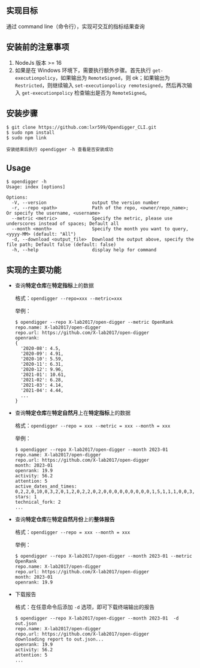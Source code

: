 ## 实现目标

通过 command line（命令行），实现可交互的指标结果查询

## 安装前的注意事项

1. NodeJs 版本 >= 16
2. 如果是在 Windows 环境下，需要执行额外步骤。首先执行 `get-executionpolicy`，如果输出为 `RemoteSigned`，则 ok；如果输出为 `Restricted`，则继续输入 `set-executionpolicy remotesigned`，然后再次输入 `get-executionpolicy` 检查输出是否为 `RemoteSigned`。

## 安装步骤

```shell
$ git clone https://github.com:lxr599/Opendigger_CLI.git
$ sudo npm install
$ sudo npm link

安装结束后执行 opendigger -h 查看是否安装成功
```

## Usage

```shell
$ opendigger -h
Usage: index [options]

Options:
  -V, --version                 output the version number
  -r, --repo <path>             Path of the repo, <owner/repo_name>; Or specify the username, <username>
  --metric <metric>             Specify the metric, please use underscores instead of spaces; Default all
  --month <month>               Specify the month you want to query, <yyyy-MM> (default: "All")
  -d, --download <output_file>  Download the output above, specify the file path; Default false (default: false)
  -h, --help                    display help for command
```



## 实现的主要功能

- 查询**特定仓库**在**特定指标**上的数据

  格式：`opendigger --repo=xxx --metric=xxx`

  举例：

  ```shell
  $ opendigger --repo X-lab2017/open-digger --metric OpenRank
  repo.name: X-lab2017/open-digger
  repo.url: https://github.com/X-lab2017/open-digger
  openrank:
  {
    '2020-08': 4.5,
    '2020-09': 4.91,
    '2020-10': 5.59,
    '2020-11': 6.31,
    '2020-12': 9.96,
    '2021-01': 10.61,
    '2021-02': 6.28,
    '2021-03': 4.14,
    '2021-04': 4.44,
    ...
  }
  ```

- 查询**特定仓库**在**特定自然月**上在**特定指标**上的数据

  格式：`opendigger --repo = xxx --metric = xxx --month = xxx`

  举例：

  ```shell
  $ opendigger --repo X-lab2017/open-digger --month 2023-01
  repo.name: X-lab2017/open-digger
  repo.url: https://github.com/X-lab2017/open-digger
  month: 2023-01
  openrank: 19.9
  activity: 56.2
  attention: 5
  active_dates_and_times: 0,2,2,0,10,0,3,2,0,1,2,0,2,2,0,2,0,0,0,0,0,0,0,0,0,1,5,1,1,1,0,0,3,1,2,0,0,0,0,2,0,0,0,0,0,0,0,0,0,4,3,5,0,0,1,2,0,1,2,0,1,1,1,0,0,0,0,0,0,0,0,1,0,1,2,4,2,0,0,7,2,0,0,1,0,0,0,0,0,0,0,0,0,0,0,0,0,0,0,1,0,1,2,4,2,0,0,0,0,0,0,0,0,0,0,0,0,0,0,0,0,0,2,0,0,0,0,0,0,0,0,0,0,0,0,0,0,0,0,0,0,0,0,0,0,0,1,1,0,0,0,0,1,0,0,0,0,2,0,0,0,0,0,0,0,0,0,0
  stars: 1
  technical_fork: 2
  ...
  ```

- 查询**特定仓库**在**特定自然月份**上的**整体报告**

  格式：`opendigger --repo = xxx --month = xxx`

  举例：

  ```shell
  $ opendigger --repo X-lab2017/open-digger --month 2023-01 --metric OpenRank
  repo.name: X-lab2017/open-digger
  repo.url: https://github.com/X-lab2017/open-digger
  month: 2023-01
  openrank: 19.9
  ```

- 下载报告

  格式：在任意命令后添加 `-d` 选项，即可下载终端输出的报告

  ```shell
  $ opendigger --repo X-lab2017/open-digger --month 2023-01  -d out.json
  repo.name: X-lab2017/open-digger
  repo.url: https://github.com/X-lab2017/open-digger
  downloading report to out.json...
  openrank: 19.9
  activity: 56.2
  attention: 5
  ...
  ```

  